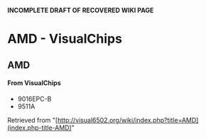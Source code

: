 **INCOMPLETE DRAFT OF RECOVERED WIKI PAGE**

# AMD - VisualChips

## AMD

#### From VisualChips

- 9016EPC-B
- 9511A

Retrieved from "[http://visual6502.org/wiki/index.php?title=AMD](index.php-title-AMD)"

